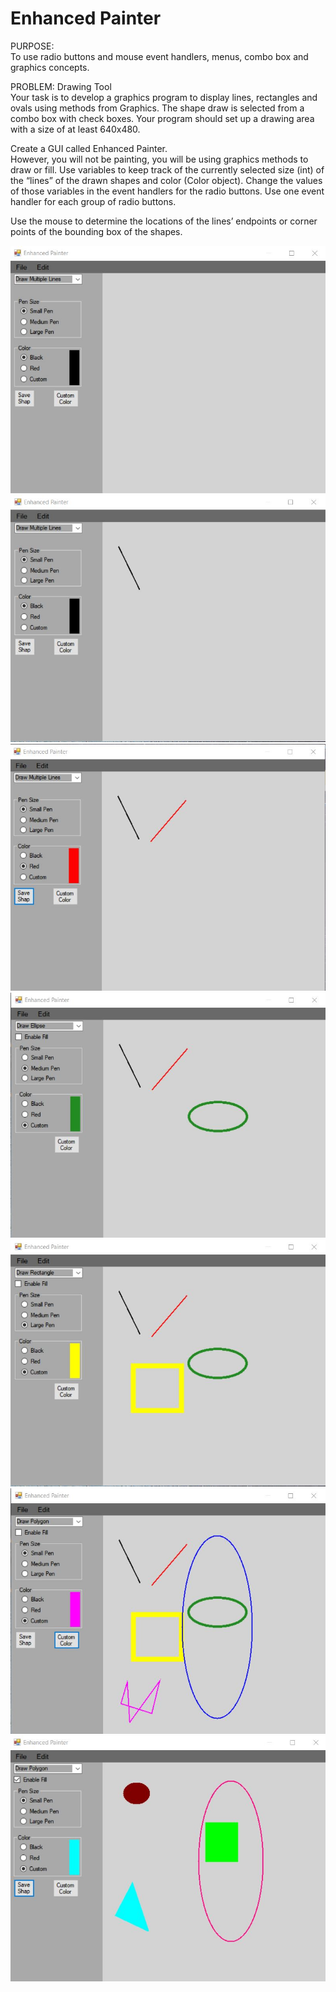 # Enhanced Painter
 
PURPOSE:  
To use radio buttons and mouse event handlers, menus, combo box and graphics concepts.    

PROBLEM: Drawing Tool  
Your task is to develop a graphics program to display lines, rectangles and ovals using 
methods from Graphics. The shape draw is selected from a combo box with check boxes. 
Your program should set up a drawing area with a size of at least 640x480.    

Create a GUI called Enhanced Painter.  
However, you will not be painting, you will be using graphics methods to draw or 
fill. Use variables to keep track of the currently selected size (int) of the “lines” of the 
drawn shapes and color (Color object). Change the values of those variables in the event 
handlers for the radio buttons. Use one event handler for each group of radio buttons.  

Use the mouse to determine the locations of the lines’ endpoints or corner points of the 
bounding box of the shapes.  


![GUI](Capture.JPG) 
![GUI](Capture1.JPG) 
![GUI](Capture2.JPG) 
![GUI](Capture3.JPG) 
![GUI](Capture4.JPG) 
![GUI](Capture5.JPG) 
![GUI](Capture6.JPG) 
